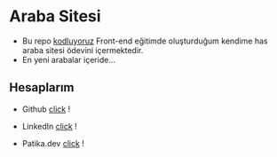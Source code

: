 # Araba Sitesi

- Bu repo [kodluyoruz](https://kodluyoruz.org/) Front-end eğitimde oluşturduğum kendime has araba sitesi ödevini içermektedir.
- En yeni arabalar içeride...

## Hesaplarım

* Github [click](https://github.com/altunc) !

* LinkedIn [click](https://www.linkedin.com/in/mehmetaltunc/) !

* Patika.dev [click](https://app.patika.dev/cblack) !
